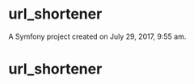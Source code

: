 url_shortener
=============

A Symfony project created on July 29, 2017, 9:55 am.
# url_shortener            